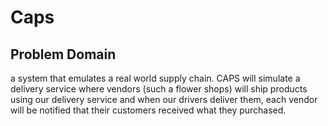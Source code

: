 # Caps

## Problem Domain

a system that emulates a real world supply chain. CAPS will simulate a delivery service where vendors (such a flower shops) will ship products using our delivery service and when our drivers deliver them, each vendor will be notified that their customers received what they purchased.